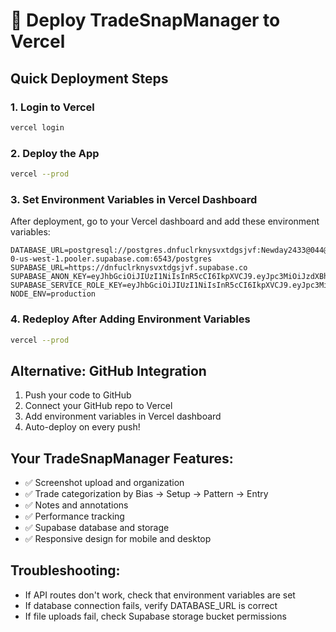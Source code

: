 # 🚀 Deploy TradeSnapManager to Vercel

## Quick Deployment Steps

### 1. Login to Vercel
```bash
vercel login
```

### 2. Deploy the App
```bash
vercel --prod
```

### 3. Set Environment Variables in Vercel Dashboard
After deployment, go to your Vercel dashboard and add these environment variables:

```
DATABASE_URL=postgresql://postgres.dnfuclrknysvxtdgsjvf:Newday2433@044@aws-0-us-west-1.pooler.supabase.com:6543/postgres
SUPABASE_URL=https://dnfuclrknysvxtdgsjvf.supabase.co
SUPABASE_ANON_KEY=eyJhbGciOiJIUzI1NiIsInR5cCI6IkpXVCJ9.eyJpc3MiOiJzdXBhYmFzZSIsInJlZiI6ImRuZnVjbHJrbnlzdnh0ZGdzanZmIiwicm9sZSI6ImFub24iLCJpYXQiOjE3NTM4MzQyMDAsImV4cCI6MjA2OTQxMDIwMH0.SPhSIPldIpL1LtOQCPmRuurAzrOozfIHWZKFJkvL2ug
SUPABASE_SERVICE_ROLE_KEY=eyJhbGciOiJIUzI1NiIsInR5cCI6IkpXVCJ9.eyJpc3MiOiJzdXBhYmFzZSIsInJlZiI6ImRuZnVjbHJrbnlzdnh0ZGdzanZmIiwicm9sZSI6InNlcnZpY2Vfcm9sZSIsImlhdCI6MTc1MzgzNDIwMCwiZXhwIjoyMDY5NDEwMjAwfQ.Ejsq8Hfu8Rgfw3aRRSbQ7eERL4DVTvmr_giUw2HyV0w
NODE_ENV=production
```

### 4. Redeploy After Adding Environment Variables
```bash
vercel --prod
```

## Alternative: GitHub Integration

1. Push your code to GitHub
2. Connect your GitHub repo to Vercel
3. Add environment variables in Vercel dashboard
4. Auto-deploy on every push!

## Your TradeSnapManager Features:
- ✅ Screenshot upload and organization
- ✅ Trade categorization by Bias → Setup → Pattern → Entry
- ✅ Notes and annotations
- ✅ Performance tracking
- ✅ Supabase database and storage
- ✅ Responsive design for mobile and desktop

## Troubleshooting:
- If API routes don't work, check that environment variables are set
- If database connection fails, verify DATABASE_URL is correct
- If file uploads fail, check Supabase storage bucket permissions
